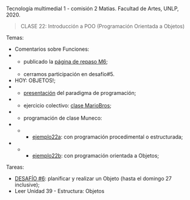 Tecnología multimedial 1 - comisión 2 Matias. Facultad de Artes, UNLP, 2020.

> CLASE 22: Introducción a POO (Programación Orientada a Objetos)

Temas:

- Comentarios sobre Funciones:
- - publicado la [página de repaso M6](http://www.colaboratorio3.org/mod/page/view.php?id=202);
- - cerramos participación en desafío#5.
- HOY: OBJETOS!;
- - [presentación](https://docs.google.com/presentation/d/1yFgxGNfNiyzSfUGuK-Z1emIeqKJtCQqCZVGh2u2kOvs/edit?usp=sharing) del paradigma de programación;
- - ejercicio colectivo: [clase MarioBros](https://board.net/p/tmm1mariobros);
- - programación de clase Muneco:
- - - [ejemplo22a](): con programación procedimental o estructurada;
- - - [ejemplo22b](): con programación orientada a Objetos;

Tareas:
- [DESAFÍO #6](): planificar y realizar un Objeto (hasta el domingo 27 inclusive);
- Leer Unidad 39 - Estructura: Objetos
